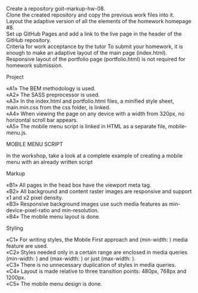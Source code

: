 Create a repository goit-markup-hw-08.</br>
Clone the created repository and copy the previous work files into it.</br>
Layout the adaptive version of all the elements of the homework homepage #8.</br>
Set up GitHub Pages and add a link to the live page in the header of the GitHub repository.</br>
Criteria for work acceptance by the tutor
To submit your homework, it is enough to make an adaptive layout of the main page (index.html). Responsive layout of the portfolio page (portfolio.html) is not required for homework submission.</br>

Project

«A1» The BEM methodology is used.</br>
«A2» The SASS preprocessor is used.</br>
«A3» In the index.html and portfolio.html files, a minified style sheet, main.min.css from the css folder, is linked.</br>
«A4» When viewing the page on any device with a width from 320px, no horizontal scroll bar appears.</br>
«A5» The mobile menu script is linked in HTML as a separate file, mobile-menu.js.

MOBILE MENU SCRIPT

In the workshop, take a look at a complete example of creating a mobile menu with an already written script

Markup

«B1» All pages in the head box have the viewport meta tag.</br>
«B2» All background and content raster images are responsive and support x1 and x2 pixel density.</br>
«B3» Responsive background images use such media features as min-device-pixel-ratio and min-resolution.</br>
«B4» The mobile menu layout is done.</br>

Styling

«C1» For writing styles, the Mobile First approach and (min-width: ) media feature are used.</br>
«C2» Styles needed only in a certain range are enclosed in media queries (min-width: ) and (max-width: ) or just (max-width: ).</br>
«C3» There is no unnecessary duplication of styles in media queries.</br>
«C4» Layout is made relative to three transition points: 480px, 768px and 1200px.</br>
«C5» The mobile menu design is done.</br>
